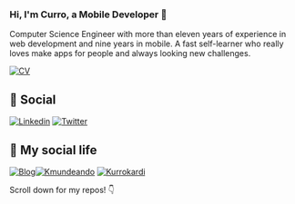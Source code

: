### Hi, I'm Curro, a Mobile Developer 👋

Computer Science Engineer with more than eleven years of experience in web development and nine years in mobile. A fast self-learner who really loves make apps for people and always looking new challenges. 

[![CV](https://img.shields.io/badge/📖_CV-0077B5?style=for-the-badge&logo=cv&logoColor=white)](https://franciscocarodiaz.github.io/)


## 👥 Social
[![Linkedin](https://img.shields.io/badge/LinkedIn-0077B5?style=for-the-badge&logo=linkedin&logoColor=white)](https://www.linkedin.com/in/franciscocarodiaz/)
[![Twitter](https://img.shields.io/badge/Twitter-1DA1F2?style=for-the-badge&logo=twitter&logoColor=white)](https://twitter.com/kurrokardi)

## 📖 My social life

[![Blog](https://img.shields.io/badge/Blog-0077B5?style=for-the-badge&logo=myblog&logoColor=white)](https://kmundeando.blogspot.com/)[![Kmundeando](https://raw.githubusercontent.com/hussainweb/hussainweb/main/icons/instagram.png)](https://www.instagram.com/kmundeando/)
[![Kurrokardi](https://raw.githubusercontent.com/hussainweb/hussainweb/main/icons/instagram.png)](https://www.instagram.com/kurrokardi/)

</p>

Scroll down for my repos! 👇

